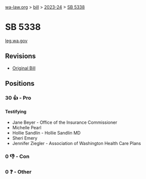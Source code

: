 [wa-law.org](/) > [bill](/bill/) > [2023-24](/bill/2023-24/) > [SB 5338](/bill/2023-24/sb/5338/)

# SB 5338
[leg.wa.gov](https://app.leg.wa.gov/billsummary?BillNumber=5338&Year=2023&Initiative=false)

## Revisions
* [Original Bill](1/)

## Positions
### 30 👍 - Pro
#### Testifying
* Jane Beyer - Office of the Insurance Commissioner
* Michelle Pearl
* Hollie Sandlin - Hollie Sandlin MD
* Sheri Emery
* Jennifer Ziegler - Association of Washington Health Care Plans

### 0 👎 - Con

### 0 ❓ - Other
